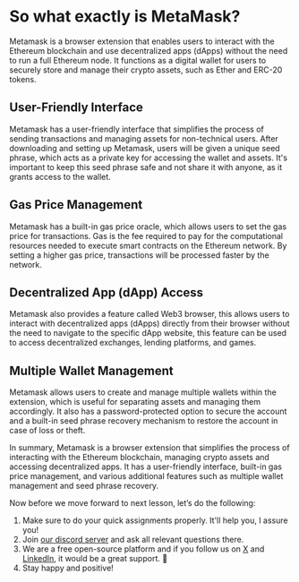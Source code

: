 # So what exactly is MetaMask?

Metamask is a browser extension that enables users to interact with the Ethereum blockchain and use decentralized apps (dApps) without the need to run a full Ethereum node. It functions as a digital wallet for users to securely store and manage their crypto assets, such as Ether and ERC-20 tokens.



## User-Friendly Interface

Metamask has a user-friendly interface that simplifies the process of sending transactions and managing assets for non-technical users. After downloading and setting up Metamask, users will be given a unique seed phrase, which acts as a private key for accessing the wallet and assets. It's important to keep this seed phrase safe and not share it with anyone, as it grants access to the wallet.

## Gas Price Management

Metamask has a built-in gas price oracle, which allows users to set the gas price for transactions. Gas is the fee required to pay for the computational resources needed to execute smart contracts on the Ethereum network. By setting a higher gas price, transactions will be processed faster by the network.

## Decentralized App (dApp) Access

Metamask also provides a feature called Web3 browser, this allows users to interact with decentralized apps (dApps) directly from their browser without the need to navigate to the specific dApp website, this feature can be used to access decentralized exchanges, lending platforms, and games.

## Multiple Wallet Management

Metamask allows users to create and manage multiple wallets within the extension, which is useful for separating assets and managing them accordingly. It also has a password-protected option to secure the account and a built-in seed phrase recovery mechanism to restore the account in case of loss or theft.

In summary, Metamask is a browser extension that simplifies the process of interacting with the Ethereum blockchain, managing crypto assets and accessing decentralized apps. It has a user-friendly interface, built-in gas price management, and various additional features such as multiple wallet management and seed phrase recovery.


Now before we move forward to next lesson, let’s do the following:
1. Make sure to do your quick assignments properly. It'll help you, I assure you!
2. Join [our discord server](https://discord.gg/vbVMUwXWgc) and ask all relevant questions there.
3. We are a free open-source platform and if you follow us on [X](https://bit.ly/metamask-course-twitter) and [LinkedIn](https://bit.ly/metamask-course-linkedin), it would be a great support. 🫣
4. Stay happy and positive!